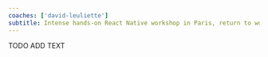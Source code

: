 ```yaml
---
coaches: ['david-leuliette']
subtitle: Intense hands-on React Native workshop in Paris, return to work as a React Native specialist
---
```


TODO ADD TEXT
